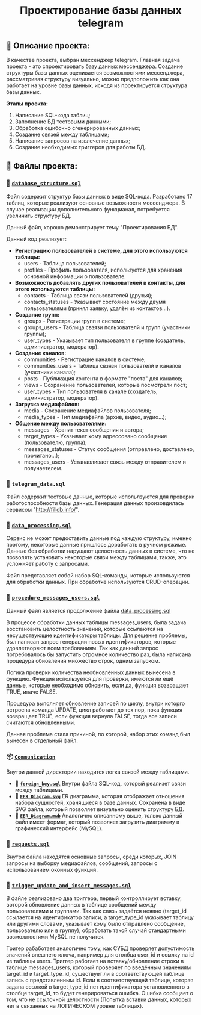 <h1 align="center">Проектирование базы данных telegram</h1>

## :milky_way: Описание проекта:

В качестве проекта, выбран мессенджер telegram. Главная задача проекта - это спроектировать 
базу данных мессенджера. Создание структуры базы данных оценивается возможностями мессенджера, 
рассматривая структуру визуально, можно предположить как она работает на уровне базы данных,
исходя из проектируется структура базы данных.

**Этапы  проекта:**
1. Написание SQL-кода таблиц;
2. Заполнение БД тестовыми данными;
3. Обработка ошибочно сгенерированных данных;
4. Создание связей между таблицами;
5. Написание запросов на извлечение данных;
6. Создание необходимых триггеров для работы БД.

## :file_folder: Файлы проекта:

### :page_facing_up: [`database_structure.sql`](https://github.com/finloukuritsun2090/Projects-for-Resume/blob/master/database-design/database_structure.sql)

Файл содержит структур базы данных в виде SQL-кода. Разработано 17 таблиц, которые реализуют основные возможности
мессенджера. В случае реализации дополнительного функцианал, потребуется увеличить структуру БД.

Данный файл, хорошо демонстрирует тему "Проектирования БД".

Данный код реализует:
 * __Регистрацию пользователей в системе, для этого используются таблицы:__
   * users - Таблица пользователей;
   * profiles - Профиль пользователя, используется для хранения основной информации о пользователе.
 * __Возможность добавлять других пользователей в контакты, для этого используются таблицы:__
   * contacts - Таблица связи пользователей (друзья);
   * contacts_statuses - Указывает состояние между двумя пользователями 
   (принял заявку, удалён из контактов...).
 * __Создание групп:__
   * groups - Регистрации групп в системе;
   * groups_users - Таблица свзязи пользователй и групп (участники группы);
   * user_types - Указывает тип пользователя в группе (создатель, администратор, модератор).
 * __Создание каналов:__
   * communities - Регистрацие каналов в системе;
   * communities_users - Таблица свзязи пользователй и каналов (участники канала);
   * posts - Публикация контента в формате "поста" для каналов;
   * views - Сохранение пользователей, которые посмотрели пост;
   * user_types - Тип пользователя в канале (создатель, администратор, модератор).
 * __Загрузка медиафайлов:__
   * media - Сохранение медиафайлов пользователя;
   * media_types - Тип медиафайла (архив, видео, аудио...);
 * __Общение между пользователями:__
   * messages - Хранит текст сообщения и автора;
   * target_types - Указывает кому адрессовано сообщение (пользователю, группа);
   * messages_statuses - Статус сообщения (отправлено, доставлено, прочитано...);
   * messages_users - Устанавливает связь между отправителем и получаетелем.
 
### :page_facing_up: `telegram_data.sql`

Файл содержит тестовые данные, которые испольлзуются для проверки работоспособности базы данных.
Генерация данных произовдилась сервисом "http://filldb.info/". 

### :page_facing_up: [`data_processing.sql`](https://github.com/finloukuritsun2090/Projects-for-Resume/blob/master/database-design/data_processing.sql)
Сервис не может предоставить данные под каждую структуру, именно поэтому, некоторые данные пришлось доработать в 
ручном режиме. Данные без обработки нарущают целостность данных в системе, что не позволять установить некоторые связи
между таблицами, также, это усложняет работу с запросами.

Файл представляет собой набор SQL-команды, которые используются для обработки данных. При обработке используются  CRUD-операции.

### :page_facing_up: [`procedure_messages_users.sql`](https://github.com/finloukuritsun2090/Projects-for-Resume/blob/master/database-design/procedure_messages_users.sql)

Данный файл является продолжение файла [data_processing.sql](https://github.com/finloukuritsun2090/Projects-for-Resume/blob/master/database-design/data_processing.sql)

В процессе обработки данных таблицы messages_users, была задача восстановить целостность значений, которые 
ссылаются на несуществующие идентификаторы таблицы. Для решение проблемы, был написан запрос генерации новых идентификаторов, которые удовлетворяют всем требованиям. Так как данный запрос потребовалось бы запустить огромное количество раз, была написана процедура обновления множество строк, одним запуском.

Логика проверки количества необновлённых данных вынесена в функцию. Функция используется для проверки, имеются ли ещё данные, которые необходимо обновить, если да, функция возвращает TRUE, иначе FALSE.

Процедура выполняет обновление записей по циклу, внутри которго встроена команда UPDATE, цикл работает до тех пор, 
пока функция возвращает TRUE, если функция вернула FALSE, тогда все записи считаются обновленными.

Данная проблема стала причиной, по которой, набор этих команд был вынесен в отдельный файл.

### :package: [`Сommunication`](https://github.com/finloukuritsun2090/Projects-for-Resume/tree/master/database-design/Сommunication)

Внутри данной директории находится логка связей между таблицами.
 * :page_facing_up: **[`foreign_key.sql`](https://github.com/finloukuritsun2090/Projects-for-Resume/blob/master/database-design/Сommunication/foreign_key.sql)** Внутри файла SQL-код, который реализет связи между таблицами.
* :page_facing_up: **[`EER_Diagram.svg`](https://github.com/finloukuritsun2090/Projects-for-Resume/blob/master/database-design/Сommunication/EER_Diagram.svg)** ER диаграмма, которая отображает отношения набора сущностей, хранящиеся в базе данных. Сохранена в виде SVG файла, который позволяет визуально оценить структуру БД.
* :page_facing_up: **[`EER_Diagram.mwb`](https://github.com/finloukuritsun2090/Projects-for-Resume/blob/master/database-design/Сommunication/EER_Diagram.mwb)** Аналогично описанному выше, только данный файл имеет формат, который позволяет загрузить диаграмму в графический интерфейс (MySQL).

### :page_facing_up: [`requests.sql`](https://github.com/finloukuritsun2090/Projects-for-Resume/blob/master/database-design/requests.sql)

Внутри файла находятся основные запросы, среди которых, JOIN запросы на выборку медиафайлов, сообщений, запросы с использованием оконных функций.

### :page_facing_up: [`trigger_update_and_insert_messages.sql`](https://github.com/finloukuritsun2090/Projects-for-Resume/blob/master/database-design/trigger_update_and_insert_messages.sql)

В файле реализовано два триггера, первый контроллирует вставку, воторой обновление данных в таблице сообщений между пользователями и группами. Так как связь задаётся неявно (target_id ссылается на идентификатор записи, а target_type_id указывает таблицу или другими словами, указывает кому было отправлено сообщение, пользователю или в группу), обработать такой случай стандартными возможностями MySQL не получится.

Тригер рабаботает аналогично тому, как СУБД проверяет допустимость значений внешнего ключа, 
например для столбца user_id и ссылку на id из таблицы users.
Триггер работает на вставку/обновление строки в таблице messages_users, который проверяет по введённым значениям target_id и target_type_id, существует ли
в соответствующей таблице запись с представленным id. Если в соответствующей таблице, которая задана ссылкой в target_type_id нет идентификатора установленного в столбце target_id, то будет генерироваться ошибка. Ошибка сообщает о том, что не ссылочной целостности (Попытка вставки данных, которых 
нет в связанных на ЛОГИЧЕСКОМ уровне таблицах).
